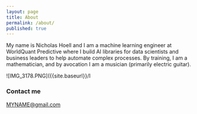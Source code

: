 ```yaml
---
layout: page
title: About
permalink: /about/
published: true
---
```

My name is Nicholas Hoell and I am a machine learning engineer at WorldQuant Predictive where I build AI libraries for data scientists and business leaders to help automate complex processes.  By training, I am a mathematician, and by avocation I am a musician (primarily electric guitar).  

![IMG_3178.PNG]({{site.baseurl}}/I

### Contact me

[MYNAME@gmail.com](mailto:nicholashoell@gmail.com)
